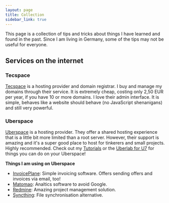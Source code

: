 ```yaml
---
layout: page
title: Collection
sidebar_link: true
---
```


This page is a collection of tips and tricks about things I have learned and found in the past. Since I am living in Germany, some of the tips may not be useful for everyone.

## Services on the internet

### Tecspace
[Tecspace](https://tecspace.de) is a hosting provider and domain registrar. I buy and manage my domains through their service. It is extremely cheap, costing only 2,50 EUR per year, if you have 10 or more domains. I love their admin interface. It is simple, behaves like a website should behave (no JavaScript shenanigans) and still very powerful.

### Uberspace
[Uberspace](https://uberspace.de) is a hosting provider. They offer a shared hosting experience that is a little bit more limited than a root server. However, their support is amazing and it's a super good place to host for tinkerers and small projects. Highly recommended. Check out my [Tutorials](/category/tutorials.html) or the [Uberlab for U7](https://lab.uberspace.de) for things you can do on your Uberspace!

**Things I am using on Uberspace**

- [InvoicePlane](http://invoiceplane.com): Simple invoicing software. Offers sending offers and invoices via email, too!
- [Matomao](https://matomo.org): Analtics software to avoid Google.
- [Redmine](http://redmine.org): Amazing project management solution.
- [Syncthing](http://syncthing.net): File synchronisation alternative.
